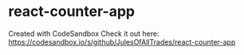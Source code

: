 # react-counter-app
Created with CodeSandbox
Check it out here: https://codesandbox.io/s/github/JulesOfAllTrades/react-counter-app
